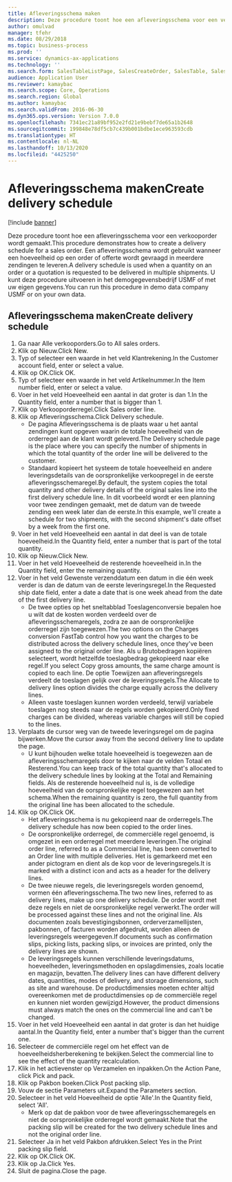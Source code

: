 ```yaml
---
title: Afleveringsschema maken
description: Deze procedure toont hoe een afleveringsschema voor een verkooporder wordt gemaakt.
author: omulvad
manager: tfehr
ms.date: 08/29/2018
ms.topic: business-process
ms.prod: ''
ms.service: dynamics-ax-applications
ms.technology: ''
ms.search.form: SalesTableListPage, SalesCreateOrder, SalesTable, SalesDeliverySchedule, SalesEditLines,  SrsReportViewerForm
audience: Application User
ms.reviewer: kamaybac
ms.search.scope: Core, Operations
ms.search.region: Global
ms.author: kamaybac
ms.search.validFrom: 2016-06-30
ms.dyn365.ops.version: Version 7.0.0
ms.openlocfilehash: 7341ec21a89bf952e2fd21e9bebf7de65a1b2648
ms.sourcegitcommit: 199848e78df5cb7c439b001bdbe1ece963593cdb
ms.translationtype: HT
ms.contentlocale: nl-NL
ms.lasthandoff: 10/13/2020
ms.locfileid: "4425250"
---
```

# <a name="create-delivery-schedule"></a><span data-ttu-id="36461-103">Afleveringsschema maken</span><span class="sxs-lookup"><span data-stu-id="36461-103">Create delivery schedule</span></span>

[!include [banner](../../includes/banner.md)]

<span data-ttu-id="36461-104">Deze procedure toont hoe een afleveringsschema voor een verkooporder wordt gemaakt.</span><span class="sxs-lookup"><span data-stu-id="36461-104">This procedure demonstrates how to create a delivery schedule for a sales order.</span></span> <span data-ttu-id="36461-105">Een afleveringsschema wordt gebruikt wanneer een hoeveelheid op een order of offerte wordt gevraagd in meerdere zendingen te leveren.</span><span class="sxs-lookup"><span data-stu-id="36461-105">A delivery schedule is used when a quantity on an order or a quotation is requested to be delivered in multiple shipments.</span></span> <span data-ttu-id="36461-106">U kunt deze procedure uitvoeren in het demogegevensbedrijf USMF of met uw eigen gegevens.</span><span class="sxs-lookup"><span data-stu-id="36461-106">You can run this procedure in demo data company USMF or on your own data.</span></span>


## <a name="create-delivery-schedule"></a><span data-ttu-id="36461-107">Afleveringsschema maken</span><span class="sxs-lookup"><span data-stu-id="36461-107">Create delivery schedule</span></span>
1. <span data-ttu-id="36461-108">Ga naar Alle verkooporders.</span><span class="sxs-lookup"><span data-stu-id="36461-108">Go to All sales orders.</span></span>
2. <span data-ttu-id="36461-109">Klik op Nieuw.</span><span class="sxs-lookup"><span data-stu-id="36461-109">Click New.</span></span>
3. <span data-ttu-id="36461-110">Typ of selecteer een waarde in het veld Klantrekening.</span><span class="sxs-lookup"><span data-stu-id="36461-110">In the Customer account field, enter or select a value.</span></span>
4. <span data-ttu-id="36461-111">Klik op OK.</span><span class="sxs-lookup"><span data-stu-id="36461-111">Click OK.</span></span>
5. <span data-ttu-id="36461-112">Typ of selecteer een waarde in het veld Artikelnummer.</span><span class="sxs-lookup"><span data-stu-id="36461-112">In the Item number field, enter or select a value.</span></span>
6. <span data-ttu-id="36461-113">Voer in het veld Hoeveelheid een aantal in dat groter is dan 1.</span><span class="sxs-lookup"><span data-stu-id="36461-113">In the Quantity field, enter a number that is bigger than 1.</span></span>
7. <span data-ttu-id="36461-114">Klik op Verkooporderregel.</span><span class="sxs-lookup"><span data-stu-id="36461-114">Click Sales order line.</span></span>
8. <span data-ttu-id="36461-115">Klik op Afleveringsschema.</span><span class="sxs-lookup"><span data-stu-id="36461-115">Click Delivery schedule.</span></span>
    * <span data-ttu-id="36461-116">De pagina Afleveringsschema is de plaats waar u het aantal zendingen kunt opgeven waarin de totale hoeveelheid van de orderregel aan de klant wordt geleverd.</span><span class="sxs-lookup"><span data-stu-id="36461-116">The Delivery schedule page is the place where you can specify the number of shipments in which the total quantity of the order line will be delivered to the customer.</span></span>    
    * <span data-ttu-id="36461-117">Standaard kopieert het systeem de totale hoeveelheid en andere leveringsdetails van de oorspronkelijke verkoopregel in de eerste afleveringsschemaregel.</span><span class="sxs-lookup"><span data-stu-id="36461-117">By default, the system copies the total quantity and other delivery details of the original sales line into the first delivery schedule line.</span></span> <span data-ttu-id="36461-118">In dit voorbeeld wordt er een planning voor twee zendingen gemaakt, met de datum van de tweede zending een week later dan de eerste.</span><span class="sxs-lookup"><span data-stu-id="36461-118">In this example, we'll create a schedule for two shipments, with the second shipment's date offset by a week from the first one.</span></span>  
9. <span data-ttu-id="36461-119">Voer in het veld Hoeveelheid een aantal in dat deel is van de totale hoeveelheid.</span><span class="sxs-lookup"><span data-stu-id="36461-119">In the Quantity field, enter a number that is part of the total quantity.</span></span>
10. <span data-ttu-id="36461-120">Klik op Nieuw.</span><span class="sxs-lookup"><span data-stu-id="36461-120">Click New.</span></span>
11. <span data-ttu-id="36461-121">Voer in het veld Hoeveelheid de resterende hoeveelheid in.</span><span class="sxs-lookup"><span data-stu-id="36461-121">In the Quantity field, enter the remaining quantity.</span></span>
12. <span data-ttu-id="36461-122">Voer in het veld Gewenste verzenddatum een datum in die één week verder is dan de datum van de eerste leveringsregel.</span><span class="sxs-lookup"><span data-stu-id="36461-122">In the Requested ship date field, enter a date a date that is one week ahead from the date of the first delivery line.</span></span>
    * <span data-ttu-id="36461-123">De twee opties op het sneltabblad Toeslagenconversie bepalen hoe u wilt dat de kosten worden verdeeld over de afleveringsschemaregels, zodra ze aan de oorspronkelijke orderregel zijn toegewezen.</span><span class="sxs-lookup"><span data-stu-id="36461-123">The two options on the Charges conversion FastTab control how you want the charges to be distributed across the delivery schedule lines, once they've been assigned to the original order line.</span></span> <span data-ttu-id="36461-124">Als u Brutobedragen kopiëren selecteert, wordt hetzelfde toeslagbedrag gekopieerd naar elke regel.</span><span class="sxs-lookup"><span data-stu-id="36461-124">If you select Copy gross amounts, the same charge amount is copied to each line.</span></span> <span data-ttu-id="36461-125">De optie Toewijzen aan afleveringsregels verdeelt de toeslagen gelijk over de leveringsregels.</span><span class="sxs-lookup"><span data-stu-id="36461-125">The Allocate to delivery lines option divides the charge equally across the delivery lines.</span></span>  
    * <span data-ttu-id="36461-126">Alleen vaste toeslagen kunnen worden verdeeld, terwijl variabele toeslagen nog steeds naar de regels worden gekopieerd.</span><span class="sxs-lookup"><span data-stu-id="36461-126">Only fixed charges can be divided, whereas variable charges will still be copied to the lines.</span></span>  
13. <span data-ttu-id="36461-127">Verplaats de cursor weg van de tweede leveringsregel om de pagina bijwerken.</span><span class="sxs-lookup"><span data-stu-id="36461-127">Move the cursor away from the second delivery line to update the page.</span></span>
    * <span data-ttu-id="36461-128">U kunt bijhouden welke totale hoeveelheid is toegewezen aan de afleveringsschemaregels door te kijken naar de velden Totaal en Resterend.</span><span class="sxs-lookup"><span data-stu-id="36461-128">You can keep track of the total quantity that's allocated to the delivery schedule lines by looking at the Total and Remaining fields.</span></span> <span data-ttu-id="36461-129">Als de resterende hoeveelheid nul is, is de volledige hoeveelheid van de oorspronkelijke regel toegewezen aan het schema.</span><span class="sxs-lookup"><span data-stu-id="36461-129">When the remaining quantity is zero, the full quantity from the original line has been allocated to the schedule.</span></span>   
14. <span data-ttu-id="36461-130">Klik op OK.</span><span class="sxs-lookup"><span data-stu-id="36461-130">Click OK.</span></span>
    * <span data-ttu-id="36461-131">Het afleveringsschema is nu gekopieerd naar de orderregels.</span><span class="sxs-lookup"><span data-stu-id="36461-131">The delivery schedule has now been copied to the order lines.</span></span>   
    * <span data-ttu-id="36461-132">De oorspronkelijke orderregel, de commerciële regel genoemd, is omgezet in een orderregel met meerdere leveringen.</span><span class="sxs-lookup"><span data-stu-id="36461-132">The original order line, referred to as a Commercial line, has been converted to an Order line with multiple deliveries.</span></span> <span data-ttu-id="36461-133">Het is gemarkeerd met een ander pictogram en dient als de kop voor de leveringsregels.</span><span class="sxs-lookup"><span data-stu-id="36461-133">It is marked with a distinct icon and acts as a header for the delivery lines.</span></span>  
    * <span data-ttu-id="36461-134">De twee nieuwe regels, die leveringsregels worden genoemd, vormen één afleveringsschema.</span><span class="sxs-lookup"><span data-stu-id="36461-134">The two new lines, referred to as delivery lines, make up one delivery schedule.</span></span> <span data-ttu-id="36461-135">De order wordt met deze regels en niet de oorspronkelijke regel verwerkt.</span><span class="sxs-lookup"><span data-stu-id="36461-135">The order will be processed against these lines and not the original line.</span></span> <span data-ttu-id="36461-136">Als documenten zoals bevestigingsbonnen, orderverzamellijsten, pakbonnen, of facturen worden afgedrukt, worden alleen de leveringsregels weergegeven.</span><span class="sxs-lookup"><span data-stu-id="36461-136">If documents such as confirmation slips, picking lists, packing slips, or invoices are printed, only the delivery lines are shown.</span></span>   
    * <span data-ttu-id="36461-137">De leveringsregels kunnen verschillende leveringsdatums, hoeveelheden, leveringsmethoden en opslagdimensies, zoals locatie en magazijn, bevatten.</span><span class="sxs-lookup"><span data-stu-id="36461-137">The delivery lines can have different delivery dates, quantities, modes of delivery, and storage dimensions, such as site and warehouse.</span></span> <span data-ttu-id="36461-138">De productdimensies moeten echter altijd overeenkomen met de productdimensies op de commerciële regel en kunnen niet worden gewijzigd.</span><span class="sxs-lookup"><span data-stu-id="36461-138">However, the product dimensions must always match the ones on the commercial line and can't be changed.</span></span>  
15. <span data-ttu-id="36461-139">Voer in het veld Hoeveelheid een aantal in dat groter is dan het huidige aantal.</span><span class="sxs-lookup"><span data-stu-id="36461-139">In the Quantity field, enter a number that's bigger than the current one.</span></span>
16. <span data-ttu-id="36461-140">Selecteer de commerciële regel om het effect van de hoeveelheidsherberekening te bekijken.</span><span class="sxs-lookup"><span data-stu-id="36461-140">Select the commercial line to see the effect of the quantity recalculation.</span></span>
17. <span data-ttu-id="36461-141">Klik in het actievenster op Verzamelen en inpakken.</span><span class="sxs-lookup"><span data-stu-id="36461-141">On the Action Pane, click Pick and pack.</span></span>
18. <span data-ttu-id="36461-142">Klik op Pakbon boeken.</span><span class="sxs-lookup"><span data-stu-id="36461-142">Click Post packing slip.</span></span>
19. <span data-ttu-id="36461-143">Vouw de sectie Parameters uit.</span><span class="sxs-lookup"><span data-stu-id="36461-143">Expand the Parameters section.</span></span>
20. <span data-ttu-id="36461-144">Selecteer in het veld Hoeveelheid de optie 'Alle'.</span><span class="sxs-lookup"><span data-stu-id="36461-144">In the Quantity field, select 'All'.</span></span>
    * <span data-ttu-id="36461-145">Merk op dat de pakbon voor de twee afleveringsschemaregels en niet de oorspronkelijke orderregel wordt gemaakt.</span><span class="sxs-lookup"><span data-stu-id="36461-145">Note that the packing slip will be created for the two delivery schedule lines and not the original order line.</span></span>  
21. <span data-ttu-id="36461-146">Selecteer Ja in het veld Pakbon afdrukken.</span><span class="sxs-lookup"><span data-stu-id="36461-146">Select Yes in the Print packing slip field.</span></span>
22. <span data-ttu-id="36461-147">Klik op OK.</span><span class="sxs-lookup"><span data-stu-id="36461-147">Click OK.</span></span>
23. <span data-ttu-id="36461-148">Klik op Ja.</span><span class="sxs-lookup"><span data-stu-id="36461-148">Click Yes.</span></span>
24. <span data-ttu-id="36461-149">Sluit de pagina.</span><span class="sxs-lookup"><span data-stu-id="36461-149">Close the page.</span></span>
